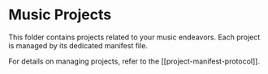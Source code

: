 # Music Projects

This folder contains projects related to your music endeavors. Each project is managed by its dedicated manifest file.

For details on managing projects, refer to the [[project-manifest-protocol]].